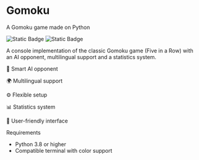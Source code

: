 # Gomoku
A Gomoku game made on Python

![Static Badge](https://img.shields.io/badge/https%3A%2F%2Fimg.shields.io%2Fbadge%2FPython-3.8%2B-blue.svg)
![Static Badge](https://img.shields.io/badge/https%3A%2F%2Fimg.shields.io%2Fbadge%2FLicense-MIT-green.svg)

A console implementation of the classic Gomoku game (Five in a Row) with an AI opponent, multilingual support and a statistics system.

🤖 Smart AI opponent

🌍 Multilingual support

⚙️ Flexible setup

📊 Statistics system

🎯 User-friendly interface

Requirements
* Python 3.8 or higher
* Compatible terminal with color support
